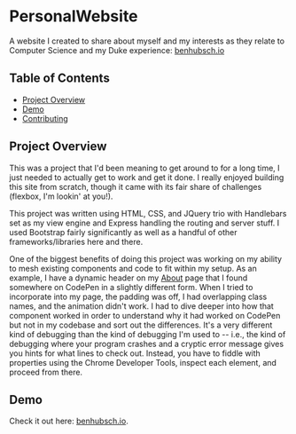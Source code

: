 # PersonalWebsite

A website I created to share about myself and my interests as they relate to Computer Science and my Duke experience: [benhubsch.io](https://www.benhubsch.io)

## Table of Contents

- [Project Overview](#project-overview)
- [Demo](#demo)
- [Contributing](#contributing)

## Project Overview

This was a project that I'd been meaning to get around to for a long time, I just needed to actually get to work and get it done. I really enjoyed building this site from scratch, though it came with its fair share of challenges (flexbox, I'm lookin' at you!).

This project was written using HTML, CSS, and JQuery trio with Handlebars set as my view engine and Express handling the routing and server stuff. I used Bootstrap fairly significantly as well as a handful of other frameworks/libraries here and there.

One of the biggest benefits of doing this project was working on my ability to mesh existing components and code to fit within my setup. As an example, I have a dynamic header on my [About](https://www.benhubsch.io/about) page that I found somewhere on CodePen in a slightly different form. When I tried to incorporate into my page, the padding was off, I had overlapping class names, and the animation didn't work. I had to dive deeper into how that component worked in order to understand why it had worked on CodePen but not in my codebase and sort out the differences. It's a very different kind of debugging than the kind of debugging I'm used to -- i.e., the kind of debugging where your program crashes and a cryptic error message gives you hints for what lines to check out. Instead, you have to fiddle with properties using the Chrome Developer Tools, inspect each element, and proceed from there.

## Demo

Check it out here: [benhubsch.io](https://www.benhubsch.io).

